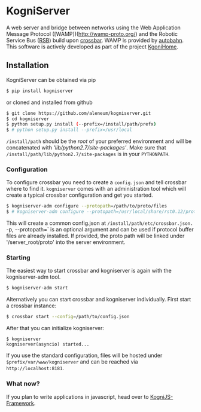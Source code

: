 # KogniServer

A web server and bridge between networks using the Web Application Message Protocol ([WAMP])(http://wamp-proto.org/) and the Robotic Service Bus ([RSB](https://code.cor-lab.org/projects/rsb)) build upon [crossbar](http://crossbar.io/).
WAMP is provided by [autobahn](http://autobahn.ws/). This software is actively developed as part of the project [KgoniHome](http://www.kognihome.de).

## Installation

KogniServer can be obtained via pip

```bash
$ pip install kogniserver
```

or cloned and installed from github

```bash
$ git clone https://github.com/aleneum/kogniserver.git
$ cd kogniserver
$ python setup.py install (--prefix=/install/path/prefx)
$ # python setup.py install --prefix=/usr/local
```

`/install/path` should be the *root* of your preferred environment and will be concatenated with *'lib/python2.7/site-packages'*. Make sure that `/install/path/lib/python2.7/site-packages` is in your `PYTHONPATH`.


### Configuration

To configure crossbar you need to create a `config.json` and tell crossbar where to find it. `kogniserver` comes with an administration tool which will create a typical crossbar configuration and get you started.

```bash
$ kogniserver-adm configure --protopath=/path/to/proto/files
$ # kogniserver-adm configure --protopath=/usr/local/share/rst0.12/proto
```

This will create a common config.json at `/install/path/etc/crossbar.json.
`-p, --protopath=` is an optional argument and can be used if protocol buffer files are already installed.
 If provided, the proto path will be linked under '/server_root/proto' into the server environment.


### Starting

The easiest way to start crossbar and kogniserver is again with the kogniserver-adm tool.

```bash
$ kogniserver-adm start
```

Alternatively you can start crossbar and kogniserver individually. First start a crossbar instance:

```bash
$ crossbar start --config=/path/to/config.json
```

After that you can initialize kogniserver:

```
$ kogniserver
kogniserver(asyncio) started...
```

If you use the standard configuration, files will be hosted under `$prefix/var/www/kogniserver` and can be reached via
`http://localhost:8181`.

### What now?

If you plan to write applications in javascript, head over to [KogniJS-Framework](http://github.com/aleneum/kognijs-rsb).